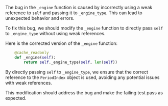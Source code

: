 The bug in the `_engine` function is caused by incorrectly using a weak reference to `self` and passing it to `_engine_type`. This can lead to unexpected behavior and errors.

To fix this bug, we should modify the `_engine` function to directly pass `self` to `_engine_type` without using weak references.

Here is the corrected version of the `_engine` function:

```python
    @cache_readonly
    def _engine(self):
        return self._engine_type(self, len(self))
```

By directly passing `self` to `_engine_type`, we ensure that the correct reference to the `PeriodIndex` object is used, avoiding any potential issues with weak references.

This modification should address the bug and make the failing test pass as expected.
